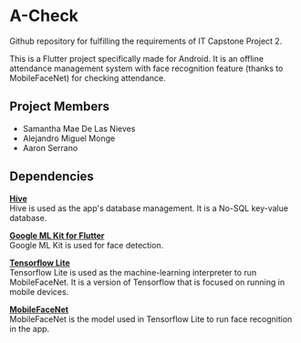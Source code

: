 # A-Check

Github repository for fulfilling the requirements of IT Capstone Project 2.

This is a Flutter project specifically made for Android. It is an offline attendance management system with face recognition feature (thanks to MobileFaceNet) for checking attendance.

## Project Members
- Samantha Mae De Las Nieves
- Alejandro Miguel Monge
- Aaron Serrano

## Dependencies

[**Hive**](https://github.com/isar/hive)  
Hive is used as the app's database management. It is a No-SQL key-value database.

[**Google ML Kit for Flutter**](https://github.com/flutter-ml/google_ml_kit_flutter)  
Google ML Kit is used for face detection.

[**Tensorflow Lite**](https://github.com/tensorflow/flutter-tflite)  
Tensorflow Lite is used as the machine-learning interpreter to run MobileFaceNet. It is a version of Tensorflow that is focused on running in mobile devices.

[**MobileFaceNet**](https://arxiv.org/abs/1804.07573)  
MobileFaceNet is the model used in Tensorflow Lite to run face recognition in the app.